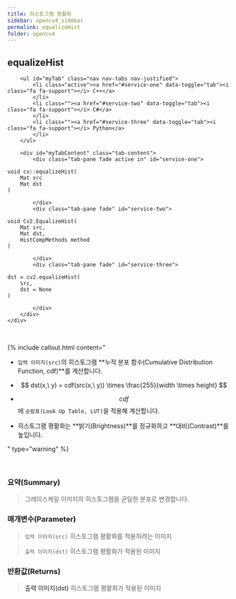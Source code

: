 ```yaml
---
title: 히스토그램 평활화
sidebar: opencv4_sidebar
permalink: equalizeHist
folder: opencv4
---
```


<div class="row">
    <div class="col-lg-12">
        <h2 class="page-header">equalizeHist</h2>
    </div>
    <div class="col-lg-12">

        <ul id="myTab" class="nav nav-tabs nav-justified">
            <li class="active"><a href="#service-one" data-toggle="tab"><i class="fa fa-support"></i> C++</a>
            </li>
            <li class=""><a href="#service-two" data-toggle="tab"><i class="fa fa-support"></i> C#</a>
            </li>
            <li class=""><a href="#service-three" data-toggle="tab"><i class="fa fa-support"></i> Python</a>
            </li>
        </ul>

        <div id="myTabContent" class="tab-content">
            <div class="tab-pane fade active in" id="service-one">
<pre class="prettyprint"><code class="language-cpp">void cv::equalizeHist(
    Mat src
    Mat dst
)</code></pre>
            </div>
            <div class="tab-pane fade" id="service-two">
<pre class="prettyprint"><code class="language-cs">void Cv2.EqualizeHist(
    Mat src,
    Mat dst,
    HistCompMethods method
)</code></pre>
            </div>
            <div class="tab-pane fade" id="service-three">
<pre class="prettyprint"><code class="language-py">dst = cv2.equalizeHist(
    src,
    dst = None
)</code></pre>
            </div>
        </div>
    </div>
</div>

<br>

{% include callout.html content="

- `입력 이미지(src)`의 히스토그램 **누적 분포 함수(Cumulative Distribution Function, cdf)**를 계산합니다.
  
- $$ dst(x,\ y) = cdf(src(x,\ y)) \times \frac{255}{width \times height} $$
  
- $$ cdf $$에 `순람표(Look Up Table, LUT)`을 적용해 계산합니다.
  
- 히스토그램 평활화는 **밝기(Brightness)**를 정규화하고 **대비(Contrast)**를 높입니다.

" type="warning" %}

<br>

### 요약(Summary)

> 그레이스케일 이미지의 히스토그램을 균일한 분포로 변경합니다.

### 매개변수(Parameter)

> `입력 이미지(src)` 히스토그램 평활화를 적용하려는 이미지

> `출력 이미지(dst)` 히스토그램 평활화가 적용된 이미지

### 반환값(Returns)

> <a data-toggle="tooltip" data-original-title="{{site.data.glossary.only_Python}}">출력 이미지(dst)</a> 히스토그램 평활화가 적용된 이미지
